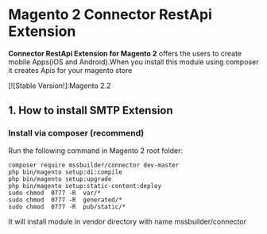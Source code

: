 # Magento 2 Connector RestApi Extension 


**Connector RestApi Extension for Magento 2**  offers the users to create mobile Apps(iOS and Android).When you install this module using composer it creates Apis for your magento store

[![Stable Version!]:Magento 2.2




## 1. How to install SMTP Extension

### Install via composer (recommend)

Run the following command in Magento 2 root folder:

```
composer require mssbuilder/connector dev-master
php bin/magento setup:di:compile
php bin/magento setup:upgrade
php bin/magento setup:static-content:deploy
sudo chmod  0777 -R  var/*
sudo chmod  0777 -R  generated/*
sudo chmod  0777 -R  pub/static/*
```
It will install module in vendor directory with name mssbuilder/connector
